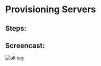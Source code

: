 # Provisioning Servers

## Steps:

## Screencast:
![alt tag](https://www.youtube.com/watch?v=jog3wTpGWqs)

